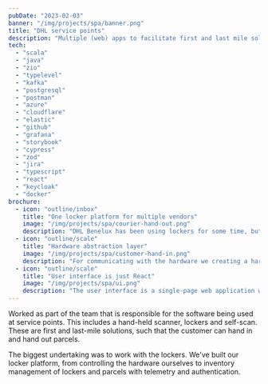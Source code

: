 ```yaml
---
pubDate: "2023-02-03"
banner: "/img/projects/spa/banner.png"
title: "DHL service points"
description: "Multiple (web) apps to facilitate first and last mile solutions at servicepoints"
tech:
  - "scala"
  - "java"
  - "zio"
  - "typelevel"
  - "kafka"
  - "postgresql"
  - "postman"
  - "azure"
  - "cloudflare"
  - "elastic"
  - "github"
  - "grafana"
  - "storybook"
  - "cypress"
  - "zod"
  - "jira"
  - "typescript"
  - "react"
  - "keycloak"
  - "docker"
brochure:
  - icon: "outline/inbox"
    title: "One locker platform for multiple vendors"
    image: "/img/projects/spa/courier-hand-out.png"
    description: "DHL Benelux has been using lockers for some time, but they have encountered issues with the white-labeled software provided by the vendors. In late 2022, they began developing a new platform that encompasses all vendors, from communication with the hardware to the user interface on the lockers."
  - icon: "outline/scale"
    title: "Hardware abstraction layer"
    image: "/img/projects/spa/customer-hand-in.png"
    description: "For communicating with the hardware we creating a hardware abstraction layer in the form of a REST API. This runs locally on the machines and per vendor, it will talk a different protocol. For the REST API we used Scala, http4s, fs2, tapir and scodec. The REST API is the same OpenAPI contract and therefore the frontend does not need any change per vendor."
  - icon: "outline/scale"
    title: "User interface is just React"
    image: "/img/projects/spa/ui.png"
    description: "The user interface is a single-page web application which is written in TypeScript/React. It communicates locally with the Hardware Abstraction Layer. There is another API that is highly secured to check if someone is allowed to open a door to retrieve or bring a parcel."
---
```



Worked as part of the team that is responsible for the software being used at service points. This includes a hand-held scanner, lockers and self-scan. These are first and last-mile solutions, such that the customer can hand in and hand out parcels. 

The biggest undertaking was to work with the lockers. We've built our locker platform, from controlling the hardware ourselves to inventory management of lockers and parcels with telemetry and authentication.